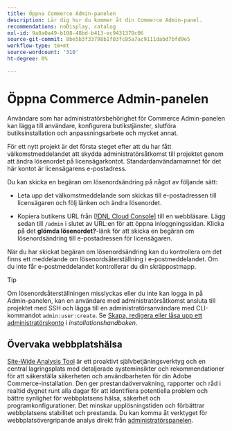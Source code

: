 ```yaml
---
title: Öppna Commerce Admin-panelen
description: Lär dig hur du kommer åt din Commerce Admin-panel.
recommendations: noDisplay, catalog
exl-id: 9a8a0a49-b108-48bd-b413-ec9431370c06
source-git-commit: 8be5b3f33798b1f03fc85a7ac9111dabd7bfd9e5
workflow-type: tm+mt
source-wordcount: '310'
ht-degree: 0%

---
```


# Öppna Commerce Admin-panelen

Användare som har administratörsbehörighet för Commerce Admin-panelen kan lägga till användare, konfigurera butikstjänster, slutföra butiksinstallation och anpassningsarbete och mycket annat.

För ett nytt projekt är det första steget efter att du har fått välkomstmeddelandet att skydda administratörsåtkomst till projektet genom att ändra lösenordet på licensägarkontot. Standardanvändarnamnet för det här kontot är licensägarens e-postadress.

Du kan skicka en begäran om lösenordsändring på något av följande sätt:

- Leta upp det välkomstmeddelande som skickas till e-postadressen till licensägaren och följ länken och ändra lösenordet.

- Kopiera butikens URL från [[!DNL Cloud Console]](../cloud-guide/project/overview.md) till en webbläsare. Lägg sedan till `/admin` i slutet av URL:en för att öppna inloggningssidan. Klicka på det **glömda lösenordet?**-länk för att skicka en begäran om lösenordsändring till e-postadressen för licensägaren.

När du har skickat begäran om lösenordsändring kan du kontrollera om det finns ett meddelande om lösenordsåterställning i e-postmeddelandet. Om du inte får e-postmeddelandet kontrollerar du din skräppostmapp.

>[!TIP]
>
>Om lösenordsåterställningen misslyckas eller du inte kan logga in på Admin-panelen, kan en användare med administratörsåtkomst ansluta till projektet med SSH och lägga till en administratörsanvändare med CLI-kommandot `admin:user:create`. Se [Skapa, redigera eller låsa upp ett administratörskonto](https://experienceleague.adobe.com/docs/commerce-operations/installation-guide/tutorials/admin.html) i _installationshandboken_.

## Övervaka webbplatshälsa

[Site-Wide Analysis Tool](https://experienceleague.adobe.com/en/docs/commerce-operations/tools/site-wide-analysis-tool/intro) är ett proaktivt självbetjäningsverktyg och en central lagringsplats med detaljerade systeminsikter och rekommendationer för att säkerställa säkerheten och användbarheten för din Adobe Commerce-installation. Den ger prestandaövervakning, rapporter och råd i realtid dygnet runt alla dagar för att identifiera potentiella problem och bättre synlighet för webbplatsens hälsa, säkerhet och programkonfigurationer. Det minskar upplösningstiden och förbättrar webbplatsens stabilitet och prestanda. Du kan komma åt verktyget för webbplatsövergripande analys direkt från [administratörspanelen](https://experienceleague.adobe.com/en/docs/commerce-operations/tools/site-wide-analysis-tool/access#option-2-logging-in-to-your-site-wide-analysis-tool-dashboard-from-your-stores-admin-panel).
